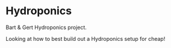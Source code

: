 # Hydroponics
Bart &amp; Gert Hydroponics project.


Looking at how to best build out a Hydroponics setup for cheap!
